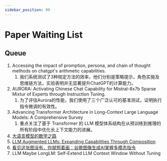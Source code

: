 ```yaml
---
sidebar_position: 99
---
```


# Paper Waiting List

## Queue

1.  Accessing the impact of promption, persona, and chain of thought methods on chatgpt's arithmetic capabilities.
    1.  我们系统测试了3种规定方法的效率，他们分别是策略提示，角色实施及思维链方法，实验表明并无显著提升ChatGPT的计算能力。
2.  AURORA: Activating Chinese Chat Capability for Mistral-8x7b Sparse Mixtur of Experts through Instruction Tuning.
    1.  为了评估Aurora的性能，我们使用了三个广泛认可的基准测试，证明执行指令微调的有效性。
3.  Advancing Transformer Architecture in Long-Context Large Language Models: A Comprehensive Survey
    1.  重点关注了基于 Transformer 的 LLM 模型体系结构在从预训练到推理的所有阶段中优化长上下文能力的进展。
4.  [大语言模型的数学之路](https://mp.weixin.qq.com/s/BXQVY7rjlwjAkSxWg_dtcQ?poc_token=HG6UlmWjJZrOzOoYBgzcvr4U8cvjzDAq4eRf8z7N)
6.  [LLM Augmented LLMs: Expanding Capabilities Through Composition](https://arxiv.org/pdf/2401.02412.pdf)
7.  [看见这张图没有，你就照着画：谷歌图像生成AI掌握多模态指令](https://mp.weixin.qq.com/s/u8qjCihAFZVVnuP82b-MSQ)
9.  LLM Maybe LongLM: Self-Extend LLM Context Window Without Tuning